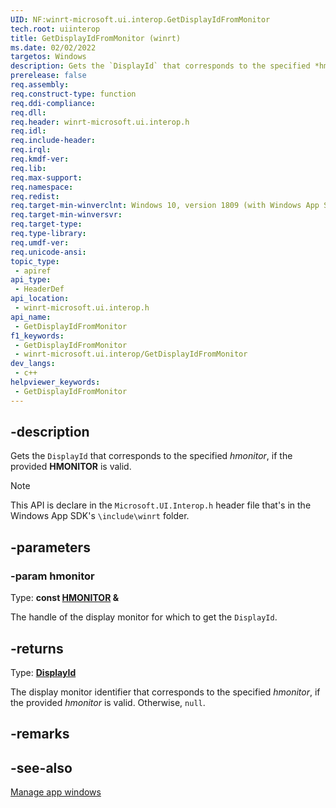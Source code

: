 ```yaml
---
UID: NF:winrt-microsoft.ui.interop.GetDisplayIdFromMonitor
tech.root: uiinterop
title: GetDisplayIdFromMonitor (winrt)
ms.date: 02/02/2022
targetos: Windows
description: Gets the `DisplayId` that corresponds to the specified *hmonitor*, if the provided **HMONITOR** is valid.
prerelease: false
req.assembly: 
req.construct-type: function
req.ddi-compliance: 
req.dll: 
req.header: winrt-microsoft.ui.interop.h
req.idl: 
req.include-header: 
req.irql: 
req.kmdf-ver: 
req.lib: 
req.max-support: 
req.namespace: 
req.redist: 
req.target-min-winverclnt: Windows 10, version 1809 (with Windows App SDK 1.0 Stable or later)
req.target-min-winversvr: 
req.target-type: 
req.type-library: 
req.umdf-ver: 
req.unicode-ansi: 
topic_type:
 - apiref
api_type:
 - HeaderDef
api_location:
 - winrt-microsoft.ui.interop.h
api_name:
 - GetDisplayIdFromMonitor
f1_keywords:
 - GetDisplayIdFromMonitor
 - winrt-microsoft.ui.interop/GetDisplayIdFromMonitor
dev_langs:
 - c++
helpviewer_keywords:
 - GetDisplayIdFromMonitor
---
```


## -description

Gets the `DisplayId` that corresponds to the specified *hmonitor*, if the provided **HMONITOR** is valid.

> [!NOTE]
> This API is declare in the `Microsoft.UI.Interop.h` header file that's in the Windows App SDK's `\include\winrt` folder.

## -parameters

### -param hmonitor

Type: **const [HMONITOR](/windows/win32/winprog/windows-data-types) \&**

The handle of the display monitor for which to get the `DisplayId`.

## -returns

Type: **[DisplayId](/windows/winui/api/microsoft.ui.displayid)**

The display monitor identifier that corresponds to the specified *hmonitor*, if the provided *hmonitor* is valid. Otherwise, `null`.

## -remarks

## -see-also

[Manage app windows](/windows/apps/windows-app-sdk/windowing/windowing-overview)
